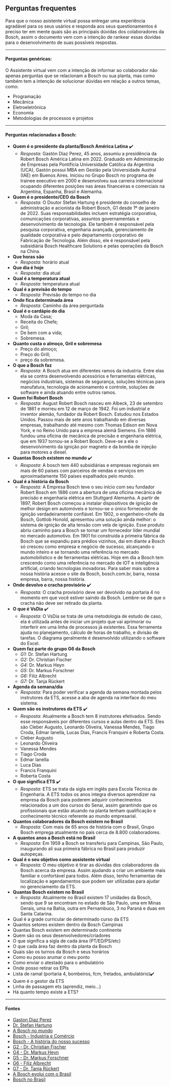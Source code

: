 ## Perguntas frequentes
Para que o nosso asistente virtual possa entregar uma experiência agradável para os seus usários e responda aos seus questionamentos é preciso ter em mente quais são as principais dúvidas dos colaboradores da Bosch, assim o documento vem com a intenção de rankear essas dúvidas para o desenvolvimento de suas possíveis respostas.
***
#### Perguntas genéricas:
O Assistente virtual vem com a intenção de informar ao colaborador não apenas perguntas que se relacionam a Bosch ou sua planta, mas como também tem a intenção de solucionar dúvidas em relação a outros temas, como:
- Programação
- Mecânica
- Eletroeletrônica
- Economia
- Metodologias de processos e projetos
***
#### Perguntas relacionadas a Bosch:
- **Quem é o presidente da planta/Bosch América Latina** ✔️
    - *Resposta:* Gastón Diaz Perez, 45 anos, assumiu a presidência da Robert Bosch América Latina em 2022. Graduado em Administração de Empresas pela Pontifícia Universidade Católica da Argentina (UCA), Gastón possui MBA em Gestão pela Universidade Austral (IAE) em Buenos Aires. Iniciou no Grupo Bosch no programa de trainee executivo em 2000 e desenvolveu sua carreira internacional ocupando diferentes posições nas áreas financeiras e comerciais na Argentina, Espanha, Brasil e Alemanha.
- **Quem é o presidente/CEO da Bosch**
    - *Resposta:* O Doutor Stefan Hartung é presidente do conselho de administração e acionista da Robert Bosch, G1 desde 1º de janeiro de 2022. Suas responsabilidades incluem estratégia corporativa, comunicações corporativas, assuntos governamentais e desenvolvimento de tecnologia. Ele também é responsável pela pesquisa corporativa, engenharia avançada, gerenciamento de qualidade corporativa e pelo departamento corporativo de Fabricação de Tecnologia. Além disso, ele é responsável pela subsidiária Bosch Healthcare Solutions e pelas operações da Bosch na China.
- **Que horas são**
    - *Resposta:* horário atual
- **Que dia é hoje**
    - *Resposta:* dia atual
- **Qual é a temperatura atual**
    - *Resposta:* temperatura atual
- **Qual é a previsão do tempo**
    - *Resposta:* Previsão do tempo no dia
- **Onde fica determinada área**
    - *Resposta:* Caminho da área perguntada
- **Qual é o cardápio do dia**
    - Moda da Casa; 
    - Receita do Chefe; 
    - Gril;
    - De bem com a vida;
    - Sobremesa.
- **Quanto custa o almoço, Gril e sobremesa**
    - Preço do almoço;
    - Preço do Grill;
    - preço da sobremesa.
- **O que a Bosch faz**
    - *Resposta:* A Bosch atua em diferentes ramos da industria. Entre elas ela se contra desenvolvendo acessórios e ferramentas elétricas, negócios industriais, sistemas de segurança, soluções técnicas para manufatura, tecnologia de acionamento e controle, soluções de software e ainda atuando entre outros ramos.
- **Quem foi Robert Bosch**
    - *Resposta:* August Robert Bosch nasceu em Albeck, 23 de setembro de 1861 e morreu em 12 de março de 1942. Foi um industrial e inventor alemão, fundador da Robert Bosch. Estudou nos Estados Unidos. Passou mais de sete anos trabalhando em diversas empresas, trabalhando até mesmo com Thomas Edison em Nova York, e no Reino Unido para a empresa alemã Siemens. Em 1886 fundou uma oficina de mecânica de precisão e engenharia elétrica, que em 1937 tornou-se a Robert Bosch. Deve-se a ele o desenvolvimento da ignição por magneto e da bomba de injeção para motores a diesel.
- **Quantas Bosch existem no mundo** ✔️
    - *Resposta:* A bosch tem 440 subsidiárias e empresas regionais em mais de 60 países com parceiros de vendas e serviços em aproximadamente 150 países espalhados pelo mundo.
- **Qual é a história da Bosch**
    - *Resposta:* A Empresa Bosch teve o seu início com seu fundador Robert Bosch em 1886 com a abertura de uma oficina mecânica de precisão e engenharia elétrica em Stuttgard Alemanha. A partir de 1897, Robert Bosch começou a instalar dispositivos de ignição de melhor design em automóveis e tornou–se o único fornecedor de ignição verdadeiramente confiável. Em 1902, o engenheiro-chefe da Bosch, Gottlob Honold, apresentou uma solução ainda melhor: o sistema de ignição de alta tensão com vela de ignição. Esse produto abriu caminho para a Bosch se tornar um fornecedor líder mundial no mercado automotivo.
    Em 1901 foi construida a primeira fábrica da Bosch que se expandiu para prédios vizinhos, dai em diante a Bosch só cresceu como empresa e negócio de sucesso, alcançando o mundo inteiro e se tornando uma referência no mercado automobilistico e de ferramentas elétricas. Hoje em dia a Bosch tem crescendo como uma referência no mercado de IOT e inteligência artificial, criando tecnologias inovadoras. Para saber mais sobre a nossa história acesse o site da Bosch, bosch.com.br, barra, nossa empresa, barra, nossa história.
- **Onde devolvo o cracha provisório** ✔️
    - *Resposta:* O cracha provisório deve ser devolvido na portaria 4 no momento em que você estiver saindo da Bosch. Lembre-se de que o cracha não deve ser retirado da planta.
- **O que é VsDia** ✔️
    - *Resposta:* O VsDia se trata de uma metodologia de estudo de caso, ela é utilizada antes de iniciar um projeto que vai aprimorar ou interferir em uma linha de processos já existentes. Essa ferramenta ajuda no planejamento, cálculo de horas de trabalho, e divisão de tarefas. O diagrama geralmente é desenvolvido utilizando o software do Excel.
- **Quem faz parte do grupo G6 da Bosch**
    - *G1:* Dr. Stefan Hartung
    - *G2:* Dr. Christian Fischer
    - *G4:* Dr. Markus Heyn
    - *G5:* Dr. Markus Forschner
    - *G6:* Filiz Albrecht
    - *G7:* Dr. Tanja Rückert
- **Agenda da semana/dia**
    - *Resposta:* Para poder verificar a agenda da semana montada pelos instrutores da ETS, acesse a aba de agenda na interface do meu sistema.
- **Quem são os instrutores da ETS** ✔️
    - *Resposta:* Atualmente a Bosch tem 8 instrutores efetivados. Sendo esse responsáveis por diferentes cursos e aulas dentro da ETS. Eles são Cleber Augusto, Leonardo Oliveira, Vanessa Mendes, Tiago Croda, Edmar Ianella, Lucas Dias, Francis Franquini e Roberta Costa.
    - Cleber Augusto
    - Leonardo Oliveira
    - Vanessa Mendes
    - Tiago Croda
    - Edmar Ianella
    - Luca Dias
    - Francis Franquini
    - Roberta Costa
- **O que significa ETS** ✔️
    - *Resposta:* ETS se trata da sigla em inglês para Escola Técnica de Engenharia. A ETS todos os anos integra diversos aprendizer na empresa da Bosch para poderem adquirir conhecimentos relacionados a um dos cursos do Senai, assim garantindo que os profissionais que estão atuando na planta tenham qualificação e conhecimento técnico referente ao mundo empresarial.
- **Quantos colaboradores da Bosch existem no Brasil**
    - *Resposta:* Com mais de 65 anos de história com o Brasil, Grupo Bosch emprega atualmente no país cerca de 8.800 colaboradores.
- **A quantos anos a Bosch está no Brasil**
    - *Resposta:* Em 1959 a Bosch se transferiu para Campinas, São Paulo, inaugurando ali sua primeira fábrica no Brasil para produzir autopeças.
- **Qual é o seu objetivo como assistente virtual**
    - *Resposta:* O meu objetivo é tirar as dúvidas dos colaboradores da Bosch acerca da empresa. Assim ajudando a criar um ambiente mais familiar e confortável para todos. Além disso, tenho ferramentas de localização e agendamentos que podem ser utilizadas para ajudar no gerenciamento da ETS.
- **Quantas Bosch existem no Brasil**
    - *Resposta:* Atualmente no Brasil existem 17 unidades da Bosch, sendo que 9 se encontram no estado de São Paulo, uma em Minas Gerais, uma na Bahia, outra em Pernambuco, 3 no Paraná e duas em Santa Catarina.
- Qual é a grade curricular de determinado curso da ETS
- Quantos setores existem dentro da Bosch Campinas
- Quantas Bosch existem em determinado continente
- Quem são os seus desenvolvedores/criadores
- O que significa a sigla de cada área (PT/ED/PS/etc)
- O que cada área faz dentro da planta da Bosch
- Quais são os turnos da Bosch e seus horários
- Como eu posso arumar o meu ponto
- Como enviar o atestado para o ambulatório
- Onde posso retirar os EPIs
- Lista de ramal (portaria 4, bombeiros, fcm, fretados, ambulatório)✔️
- Quem é o gestor da ETS
- Linha de passagem ets (aprendiz, meio...)
- Há quanto tempo existe a ETS?

***

#### Fontes
- [Gaston Diaz Perez](https://www.bosch-press.com.br/pressportal/br/pt/press-release-42050.html)
- [Dr. Stefan Hartung](https://www.bosch-presse.de/pressportal/de/en/dr-stefan-hartung-43341.html)
- [A Bosch no mundo](https://www.bosch.com.br/sites-pelo-mundo/#:~:text=A%20Bosch%20no%20mundo,150%20pa%C3%ADses%20espalhados%20pelo%20mundo.)
- [Bosch - Industria e Comércio](https://www.bosch.com.br/produtos-e-servicos/industria-e-comercio/#:~:text=A%20Bosch%20desenvolve%20ferramentas%20el%C3%A9tricas,e%20facilitam%20o%20seu%20trabalho.)
- [Bosch - A história do nosso sucesso](https://www.bosch.com.br/nossa-empresa/nossa-historia/#:~:text=Em%201886%2C%20Robert%20Bosch%20fundou,e%20pelo%20seu%20comprometimento%20social.)
- [G2 - Dr. Christian Fischer](https://www.bosch-presse.de/pressportal/de/en/dr-christian-fischer-163648.html)
- [G4 - Dr. Markus Heyn](https://www.bosch-presse.de/pressportal/de/en/dr-markus-heyn-43340.html)
- [G5 - Dr. Markus Forschner](https://www.bosch-presse.de/pressportal/de/en/dr-markus-forschner-230465.html)
- [G6 - Filiz Albrecht](https://www.bosch-presse.de/pressportal/de/en/filiz-albrecht-214209.html)
- [G7 - Dr. Tanja Rückert](https://www.bosch-presse.de/pressportal/de/de/dr-tanja-rueckert-250368.html)
- [A Bosch evolui com o Brasil](http://www.tribunadonorte.com.br/noticia/a-bosch-evolui-com-o-brasil/285361#:~:text=Em%201956%2C%20a%20empresa%20transferiu,no%20Brasil%20para%20produzir%20autope%C3%A7as.)
- [Bosch no Brasil](https://www.bosch.com.br/nossa-empresa/bosch-no-brasil/#:~:text=Com%20mais%20de%2065%20anos,Consumo%20e%20Energia%20e%20Tecnologia)
